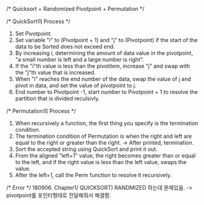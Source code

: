 /* Quicksort + Randomized Pivotpoint + Permutation */

/* QuickSort의 Process */
1. Set Pivotpoint.
2. Set variable "i" to (Pivotpoint + 1) and "j" to (Pivotpoint) if the start of the data to be Sorted does not exceed end.
3. By increasing i, determining the amount of data value in the pivotpoint, "a small number is left and a large number is right". 
4. If the "i"th value is less than the pivotitem, increase "j" and swap with the "j"th value that is increased.
5. When "i" reaches the end number of the data, swap the value of j and pivot in data, and set the value of pivotpoint to j.
6. End number to Pivotpoint -1, start number to Pivotpoint + 1 to resolve the partition that is divided reculsivly.

/* Permutation의 Process */
1. When recursively  a function, the first thing you specify is the termination condition.
2. The termination condition of Permutation is when the right and left are equal to the right or greater than the right. -> After printed, termination.
3. Sort the accepted string using QuickSort and print it out.
4. From the aligned "left+1" value, the right becomes greater than or equal to the left, and if the right value is less than the left value, swaps the value.
5. After the left+1, call the Perm function to resolve it recursively.

/* Error */
180906. Chapter1/ QUICKSORT) RANDMIZED 하는데 문제있음. -> pivotpoint를 포인터형태로 전달해줘서 해결함.
